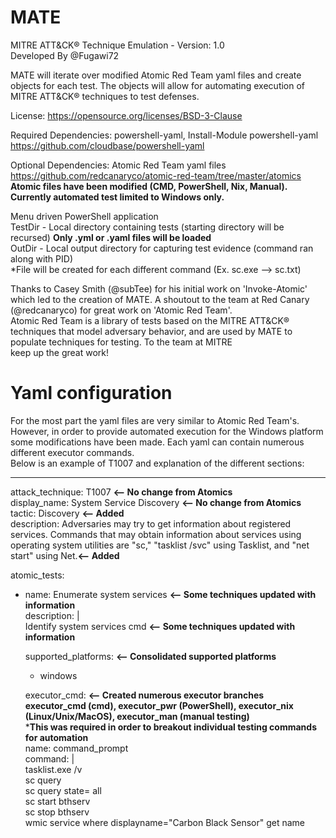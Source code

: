 # MATE
MITRE ATT&amp;CK&reg; Technique Emulation - Version: 1.0  
Developed By @Fugawi72 

MATE will iterate over modified Atomic Red Team yaml files and create objects for each test. 
The objects will allow for automating execution of MITRE ATT&CK&reg; techniques to test defenses.

License: https://opensource.org/licenses/BSD-3-Clause

Required Dependencies: powershell-yaml, Install-Module powershell-yaml https://github.com/cloudbase/powershell-yaml

Optional Dependencies: Atomic Red Team yaml files https://github.com/redcanaryco/atomic-red-team/tree/master/atomics
**Atomic files have been modified (CMD, PowerShell, Nix, Manual). Currently automated test limited to Windows only.**

Menu driven PowerShell application  
TestDir - Local directory containing tests (starting directory will be recursed)  **Only .yml or .yaml files will be loaded**  
OutDir - Local output directory for capturing test evidence (command ran along with PID)  
*File will be created for each different command (Ex. sc.exe --> sc.txt)

Thanks to Casey Smith (@subTee) for his initial work on 'Invoke-Atomic' which led to the creation of MATE. A shoutout to the team at Red Canary (@redcanaryco) for great work on 'Atomic Red Team'.  
Atomic Red Team is a library of tests based on the MITRE ATT&CK&reg; techniques that model adversary behavior, and are used by MATE to populate techniques for testing. To the team at MITRE  
keep up the great work!              

# Yaml configuration
For the most part the yaml files are very similar to Atomic Red Team's. However, in order to provide automated execution
for the Windows platform some modifications have been made. Each yaml can contain numerous different executor commands.  
Below is an example of T1007 and explanation of the different sections:  

---
attack_technique: T1007 **<-- No change from Atomics**  
display_name: System Service Discovery **<-- No change from Atomics**  
tactic: Discovery **<-- Added**  
description: Adversaries may try to get information about registered services. Commands that may obtain information about services using operating system utilities are "sc," "tasklist /svc" using Tasklist, and "net start" using Net.**<-- Added**  

atomic_tests:  
- name: Enumerate system services **<-- Some techniques updated with information**  
  description: |  
    Identify system services cmd **<-- Some techniques updated with information**  
    
  supported_platforms: **<-- Consolidated supported platforms**  
    - windows  

  executor_cmd: **<-- Created numerous executor branches**  
  **executor_cmd (cmd), executor_pwr (PowerShell), executor_nix (Linux/Unix/MacOS), executor_man (manual testing)**  
  ***This was required in order to breakout individual testing commands for automation**  
    name: command_prompt  
    command: |  
      tasklist.exe /v  
      sc query  
      sc query state= all  
      sc start bthserv  
      sc stop bthserv  
      wmic service where displayname="Carbon Black Sensor" get name  
